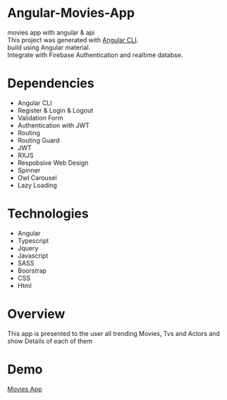 # Angular-Movies-App
movies app with angular & api
<br>This project was generated with <a href="https://github.com/angular/angular-cli">Angular CLI</a>.
<br>build using Angular material.
<br>Integrate with Firebase Authentication and realtime databse.
# Dependencies
- Angular CLI
- Register & Login & Logout
- Validation Form
- Authentication with JWT
- Routing
- Routing Guard
- JWT
- RXJS
- Respobsive Web Design
- Spinner
- Owl Carousel
- Lazy Loading
# Technologies 
- Angular
- Typescript
- Jquery
- Javascript
- SASS
- Boorstrap
- CSS
- Html
# Overview
This app is presented to the user all trending Movies, Tvs and Actors and show Details of each of them

# Demo
<a href="https://ahmedeid1998.github.io/Angular-Movies-App/#/register">Movies App</a>
